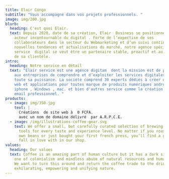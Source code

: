 ```yaml
---
title: Elair Congo
subtitle: "Vous accompagne dans vos projets professionnels. "
image: img/200.jpg
blurb:
  heading: C'est quoi Elair.
  text: Depuis 2020, date de sa création, Elair  Business se positionne comme un
    acteur incontournable du digital . Forte de l’expertise de ses
    collaborateurs dans le secteur du Webmarketing et d’un suivi continu des
    nouvelles tendances et actualisations du marché, notre agence spécialisée en
    service  digital se veut être un partenaire stable, proactif et au service
    de sa clientèle.
intro:
  heading: Notre service en détail
  text: "Elair service est une agence digitam  dont la mission est de permettre
    aux entreprises de comprendre et d’exploiter les services digitales dans
    toute sa puissance. La société comprend 30 experts dédiés à créer des sites
    web et applications pour toutes marque de produits numériques android  ,
    iphone , Windows , mac. et bien d'autres service comme la création d'un
    email professionnel. "
products:
  - image: img/350.jpg
    text: |
      Créations  de site web à  0 FCFA.
      avec un nom de domaine délivré  par A.R.P.C.E.
  - image: /img/illustrations-coffee-gear.svg
    text: We offer a small, but carefully curated selection of brewing gear and
      tools for every taste and experience level. No matter if you roast your
      own beans or just bought your first french press, you’ll find a gadget to
      fall in love with in our shop.
values:
  heading: Our values
  text: Coffee is an amazing part of human culture but it has a dark side too –
    one of colonialism and mindless abuse of natural resources and human lives.
    We want to turn this around and return the coffee trade to the drink’s
    exhilarating, empowering and unifying nature.
---
```

